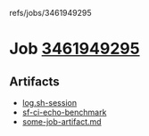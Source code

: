refs/jobs/3461949295

# Job [3461949295](https://github.com/rokmoln/support-firecloud/runs/3461949295?check_suite_focus=true)

## Artifacts

* [log.sh-session](log.sh-session)
* [sf-ci-echo-benchmark](sf-ci-echo-benchmark)
* [some-job-artifact.md](some-job-artifact.md)


